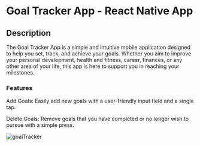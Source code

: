 # Goal Tracker App - React Native App

## Description
The Goal Tracker App is a simple and intuitive mobile application designed to help you set, track, and achieve your goals. Whether you aim to improve your personal development, health and fitness, career, finances, or any other area of your life, this app is here to support you in reaching your milestones.

### Features
Add Goals: Easily add new goals with a user-friendly input field and a single tap.

Delete Goals: Remove goals that you have completed or no longer wish to pursue with a simple press.

![goalTracker](https://github.com/user-attachments/assets/597d1dfb-7b74-4244-9bb2-e7aef4249b89)
